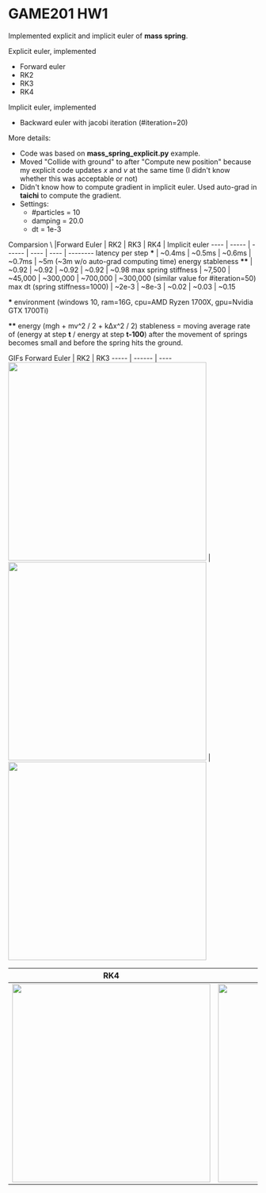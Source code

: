 # GAME201 HW1

Implemented explicit and implicit euler of **mass spring**.

Explicit euler, implemented
* Forward euler
* RK2
* RK3
* RK4

Implicit euler, implemented
* Backward euler with jacobi iteration (#iteration=20)

More details:
* Code was based on **mass_spring_explicit.py** example.
* Moved "Collide with ground" to after "Compute new position" because my explicit code updates *x* and *v* at the same time (I didn't know whether this was acceptable or not)
* Didn't know how to compute gradient in implicit euler. Used auto-grad in **taichi** to compute the gradient.
* Settings:
  * #particles = 10
  * damping = 20.0
  * dt = 1e-3

Comparsion
\ |Forward Euler | RK2 | RK3 | RK4 | Implicit euler
---- | ----- | ------ | ---- | ---- | --------
latency per step **\*** | ~0.4ms | ~0.5ms | ~0.6ms | ~0.7ms | ~5m (~3m w/o auto-grad computing time)
energy stableness **\*\*** | ~0.92 | ~0.92 | ~0.92 | ~0.92 | ~0.98
max spring stiffness | ~7,500 | ~45,000 | ~300,000 | ~700,000 | ~300,000 (similar value for #iteration=50)
max dt (spring stiffness=1000) | ~2e-3 | ~8e-3 | ~0.02 | ~0.03 | ~0.15

**\*** environment (windows 10, ram=16G, cpu=AMD Ryzen 1700X, gpu=Nvidia GTX 1700Ti)

**\*\*** energy (mgh + mv^2 / 2 + kΔx^2 / 2) stableness = moving average rate of (energy at step **t** / energy at step **t-100**) after the movement of springs becomes small and before the spring hits the ground.

GIFs
Forward Euler | RK2 | RK3 
----- | ------ | ----
<img src="https://github.com/hakic/GAME201_HW1/blob/master/forward_euler.gif?raw=true" width="400"> | <img src="https://github.com/hakic/GAME201_HW1/blob/master/RK2.gif?raw=true" width="400"> | <img src="https://github.com/hakic/GAME201_HW1/blob/master/RK3.gif?raw=true" width="400">

RK4 |  Implicit euler
----- | ------
<img src="https://github.com/hakic/GAME201_HW1/blob/master/RK4.gif?raw=true" width="400"> | <img src="https://github.com/hakic/GAME201_HW1/blob/master/implicit_euler.gif?raw=true" width="400">
